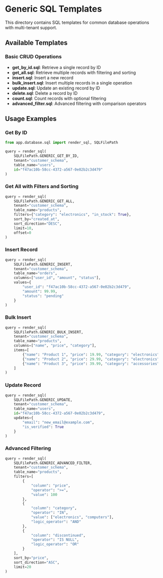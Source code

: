 # Generic SQL Templates

This directory contains SQL templates for common database operations with multi-tenant support.

## Available Templates

### Basic CRUD Operations

- **get_by_id.sql**: Retrieve a single record by ID
- **get_all.sql**: Retrieve multiple records with filtering and sorting
- **insert.sql**: Insert a new record
- **bulk_insert.sql**: Insert multiple records in a single operation
- **update.sql**: Update an existing record by ID
- **delete.sql**: Delete a record by ID
- **count.sql**: Count records with optional filtering
- **advanced_filter.sql**: Advanced filtering with comparison operators

## Usage Examples

### Get By ID

```python
from app.database.sql import render_sql, SQLFilePath

query = render_sql(
    SQLFilePath.GENERIC_GET_BY_ID,
    tenant="customer_schema",
    table_name="users",
    id="f47ac10b-58cc-4372-a567-0e02b2c3d479"
)
```

### Get All with Filters and Sorting

```python
query = render_sql(
    SQLFilePath.GENERIC_GET_ALL,
    tenant="customer_schema",
    table_name="products",
    filters={"category": "electronics", "in_stock": True},
    sort_by="created_at",
    sort_direction="DESC",
    limit=10,
    offset=0
)
```

### Insert Record

```python
query = render_sql(
    SQLFilePath.GENERIC_INSERT,
    tenant="customer_schema",
    table_name="orders",
    columns=["user_id", "amount", "status"],
    values={
        "user_id": "f47ac10b-58cc-4372-a567-0e02b2c3d479",
        "amount": 99.99,
        "status": "pending"
    }
)
```

### Bulk Insert

```python
query = render_sql(
    SQLFilePath.GENERIC_BULK_INSERT,
    tenant="customer_schema",
    table_name="products",
    columns=["name", "price", "category"],
    items=[
        {"name": "Product 1", "price": 19.99, "category": "electronics"},
        {"name": "Product 2", "price": 29.99, "category": "electronics"},
        {"name": "Product 3", "price": 39.99, "category": "accessories"}
    ]
)
```

### Update Record

```python
query = render_sql(
    SQLFilePath.GENERIC_UPDATE,
    tenant="customer_schema",
    table_name="users",
    id="f47ac10b-58cc-4372-a567-0e02b2c3d479",
    updates={
        "email": "new_email@example.com",
        "is_verified": True
    }
)
```

### Advanced Filtering

```python
query = render_sql(
    SQLFilePath.GENERIC_ADVANCED_FILTER,
    tenant="customer_schema",
    table_name="products",
    filters=[
        {
            "column": "price",
            "operator": ">=",
            "value": 100
        },
        {
            "column": "category",
            "operator": "IN",
            "value": ["electronics", "computers"],
            "logic_operator": "AND"
        },
        {
            "column": "discontinued",
            "operator": "IS NULL",
            "logic_operator": "OR"
        }
    ],
    sort_by="price",
    sort_direction="ASC",
    limit=20
)
``` 